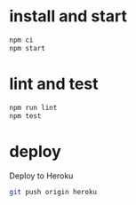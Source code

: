 # install and start
```sh
npm ci
npm start
```

# lint and test
```sh
npm run lint
npm test
```

# deploy
Deploy to Heroku
```sh
git push origin heroku
```
